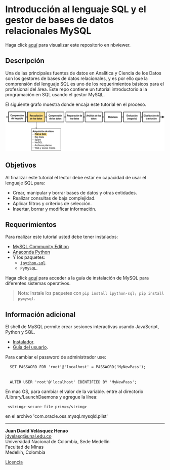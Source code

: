 # Introducción al lenguaje SQL y el gestor de bases de datos relacionales MySQL

Haga click [aquí](http://nbviewer.jupyter.org/github/jdvelasq/SQL-for-analytics/tree/master/01-SQL/)
para visualizar este repositorio en nbviewer.


## Descripción

Una de las principales fuentes de datos en Analítica y Ciencia de los Datos son los
gestores de bases de datos relacionales, y es por ello que la comprensión del lenguaje SQL
es uno de los requerimientos básicos para el profesional del área. Este repo contiene un
tutorial introductorio a la programación en SQL usando el gestor MySQL.

El siguiente grafo muestra donde encaja este tutorial en el proceso.

![readme-sql.jpg](readme-sql.jpg)

## Objetivos

Al finalizar este tutorial el lector debe estar en capacidad de usar el lenguaje SQL para:

* Crear, manipular y borrar bases de datos y otras entidades.
* Realizar consultas de baja complejidad.
* Aplicar filtros y criterios de selección.  
* Insertar, borrar y modificar información.


## Requerimientos

Para realizar este tutorial usted debe tener instalados:

* [MySQL Community Edition](https://dev.mysql.com/downloads/mysql/)
* [Anaconda Python](https://www.anaconda.com/download/#macos)
* Y los paquetes:
   * [`ipython-sql`](https://github.com/catherinedevlin/ipython-sql).
   * `PyMySQL`.


Haga click [aquí](https://dev.mysql.com/doc/refman/5.6/en/installing.html) para acceder
a la guía de instalación de MySQL para diferentes sistemas operativos.

> Nota: Instale los paquetes con `pip install ipython-sql; pip install pymysql`.


## Información adicional

El shell de MySQL permite crear sesiones interactivas usando JavaScript, Python y SQL.

* [Instalador](https://dev.mysql.com/downloads/shell/).
* [Guía del usuario](https://dev.mysql.com/doc/mysql-shell-excerpt/5.7/en/).

Para cambiar el password de administrador use:


      SET PASSWORD FOR 'root'@'localhost' = PASSWORD('MyNewPass');


      ALTER USER 'root'@'localhost' IDENTIFIED BY 'MyNewPass';
      
      
En mac OS, para cambiar el valor de la variable. entre al directorio /Library/LaunchDaemons
y agregue la línea:
	
	 <string>—secure-file-priv=</string>

en el archivo 'com.oracle.oss.mysql.mysqld.plist'

   

      
---

**Juan David Velásquez Henao**    
jdvelasq@unal.edu.co  
Universidad Nacional de Colombia, Sede Medellín  
Facultad de Minas  
Medellín, Colombia  

[Licencia](https://github.com/jdvelasq/Tutorials-on-ETL-processes-for-analytics/blob/master/LICENSE)
